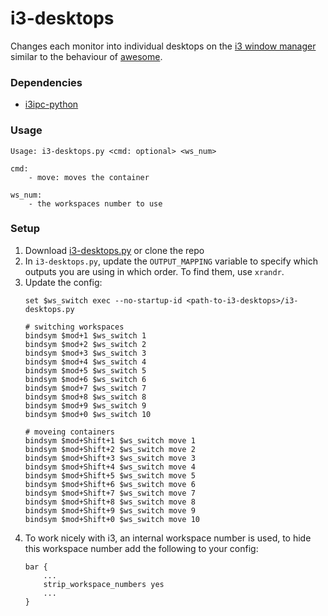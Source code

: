 # i3-desktops

Changes each monitor into individual desktops on the [i3 window manager](https://i3wm.org/) similar to the behaviour of [awesome](https://awesomewm.org/).

### Dependencies

- [i3ipc-python](https://github.com/altdesktop/i3ipc-python)

### Usage

```
Usage: i3-desktops.py <cmd: optional> <ws_num>

cmd:
    - move: moves the container

ws_num:
    - the workspaces number to use
```

### Setup

1. Download [i3-desktops.py](https://raw.githubusercontent.com/ismacaulay/i3-desktops/master/i3-desktops.py) or clone the repo
2. In `i3-desktops.py`, update the `OUTPUT_MAPPING` variable to specify which outputs you are using in which order. To find them, use `xrandr`.
3. Update the config:
    ```
    set $ws_switch exec --no-startup-id <path-to-i3-desktops>/i3-desktops.py

    # switching workspaces
    bindsym $mod+1 $ws_switch 1
    bindsym $mod+2 $ws_switch 2
    bindsym $mod+3 $ws_switch 3
    bindsym $mod+4 $ws_switch 4
    bindsym $mod+5 $ws_switch 5
    bindsym $mod+6 $ws_switch 6
    bindsym $mod+7 $ws_switch 7
    bindsym $mod+8 $ws_switch 8
    bindsym $mod+9 $ws_switch 9
    bindsym $mod+0 $ws_switch 10

    # moveing containers
    bindsym $mod+Shift+1 $ws_switch move 1
    bindsym $mod+Shift+2 $ws_switch move 2
    bindsym $mod+Shift+3 $ws_switch move 3
    bindsym $mod+Shift+4 $ws_switch move 4
    bindsym $mod+Shift+5 $ws_switch move 5
    bindsym $mod+Shift+6 $ws_switch move 6
    bindsym $mod+Shift+7 $ws_switch move 7
    bindsym $mod+Shift+8 $ws_switch move 8
    bindsym $mod+Shift+9 $ws_switch move 9
    bindsym $mod+Shift+0 $ws_switch move 10
    ```
4. To work nicely with i3, an internal workspace number is used, to hide this workspace number add the following to your config:
    ```
    bar {
        ...
        strip_workspace_numbers yes
        ...
    }
    ```
